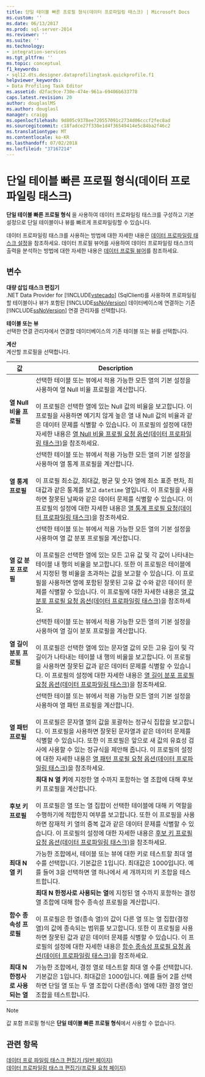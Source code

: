 ```yaml
---
title: 단일 테이블 빠른 프로필 형식(데이터 프로파일링 태스크) | Microsoft Docs
ms.custom: ''
ms.date: 06/13/2017
ms.prod: sql-server-2014
ms.reviewer: ''
ms.suite: ''
ms.technology:
- integration-services
ms.tgt_pltfrm: ''
ms.topic: conceptual
f1_keywords:
- sql12.dts.designer.dataprofilingtask.quickprofile.f1
helpviewer_keywords:
- Data Profiling Task Editor
ms.assetid: d2fac9ce-730e-474e-961a-69406b633778
caps.latest.revision: 20
author: douglaslMS
ms.author: douglasl
manager: craigg
ms.openlocfilehash: 9d805c9378ee720557091c2734d06cccf2fec8ad
ms.sourcegitcommit: c18fadce27f330e1d4f36549414e5c84ba2f46c2
ms.translationtype: MT
ms.contentlocale: ko-KR
ms.lasthandoff: 07/02/2018
ms.locfileid: "37167214"
---
```

# <a name="single-table-quick-profile-form-data-profiling-task"></a>단일 테이블 빠른 프로필 형식(데이터 프로파일링 태스크)
  **단일 테이블 빠른 프로필 형식** 을 사용하여 데이터 프로파일링 태스크를 구성하고 기본 설정으로 단일 테이블이나 뷰를 빠르게 프로파일링할 수 있습니다.  
  
 데이터 프로파일링 태스크를 사용하는 방법에 대한 자세한 내용은 [데이터 프로파일링 태스크 설정](data-profiling-task.md)을 참조하세요. 데이터 프로필 뷰어를 사용하여 데이터 프로파일링 태스크의 출력을 분석하는 방법에 대한 자세한 내용은 [데이터 프로필 뷰어](data-profile-viewer.md)를 참조하세요.  
  
## <a name="options"></a>변수  
 **대량 삽입 태스크 편집기**  
 .NET Data Provider for [!INCLUDE[vstecado](../../includes/vstecado-md.md)] (SqlClient)를 사용하여 프로파일링할 테이블이나 뷰가 포함된 [!INCLUDE[ssNoVersion](../../includes/ssnoversion-md.md)] 데이터베이스에 연결하는 기존 [!INCLUDE[ssNoVersion](../../includes/ssnoversion-md.md)] 연결 관리자를 선택합니다.  
  
 **테이블 또는 뷰**  
 선택한 연결 관리자에서 연결할 데이터베이스의 기존 테이블 또는 뷰를 선택합니다.  
  
 **계산**  
 계산할 프로필을 선택합니다.  
  
|값|Description|  
|-----------|-----------------|  
|**열 Null 비율 프로필**|선택한 테이블 또는 뷰에서 적용 가능한 모든 열의 기본 설정을 사용하여 열 Null 비율 프로필을 계산합니다.<br /><br /> 이 프로필은 선택한 열에 있는 Null 값의 비율을 보고합니다. 이 프로필을 사용하면 예기치 않게 높은 열 내 Null 값의 비율과 같은 데이터 문제를 식별할 수 있습니다. 이 프로필의 설정에 대한 자세한 내용은 [열 Null 비율 프로필 요청 옵션&#40;데이터 프로파일링 태스크&#41;](column-null-ratio-profile-request-options-data-profiling-task.md)을 참조하세요.|  
|**열 통계 프로필**|선택한 테이블 또는 뷰에서 적용 가능한 모든 열의 기본 설정을 사용하여 열 통계 프로필을 계산합니다.<br /><br /> 이 프로필 최소값, 최대값, 평균 및 숫자 열에 최소 표준 편차, 최대값과 같은 통계를 보고 `datetime` 열입니다. 이 프로필을 사용하면 잘못된 날짜와 같은 데이터 문제를 식별할 수 있습니다. 이 프로필의 설정에 대한 자세한 내용은 [열 통계 프로필 요청&#40;데이터 프로파일링 태스크&#41;](column-statistics-profile-request-options-data-profiling-task.md)을 참조하세요.|  
|**열 값 분포 프로필**|선택한 테이블 또는 뷰에서 적용 가능한 모든 열의 기본 설정을 사용하여 열 값 분포 프로필을 계산합니다.<br /><br /> 이 프로필은 선택한 열에 있는 모든 고유 값 및 각 값이 나타내는 테이블 내 행의 비율을 보고합니다. 또한 이 프로필은 테이블에서 지정된 행 비율을 초과하는 값을 보고할 수 있습니다. 이 프로필을 사용하면 열에 포함된 잘못된 고유 값 수와 같은 데이터 문제를 식별할 수 있습니다. 이 프로필에 대한 자세한 내용은 [열 값 분포 프로필 요청 옵션&#40;데이터 프로파일링 태스크&#41;](column-value-distribution-profile-request-options-data-profiling-task.md)을 참조하세요.|  
|**열 길이 분포 프로필**|선택한 테이블 또는 뷰에서 적용 가능한 모든 열의 기본 설정을 사용하여 열 길이 분포 프로필을 계산합니다.<br /><br /> 이 프로필은 선택한 열에 있는 문자열 값의 모든 고유 길이 및 각 길이가 나타내는 테이블 내 행의 비율을 보고합니다. 이 프로필을 사용하면 잘못된 값과 같은 데이터 문제를 식별할 수 있습니다. 이 프로필의 설정에 대한 자세한 내용은 [열 길이 분포 프로필 요청 옵션&#40;데이터 프로파일링 태스크&#41;](column-length-distribution-profile-request-options-data-profiling-task.md)을 참조하세요.|  
|**열 패턴 프로필**|선택한 테이블 또는 뷰에서 적용 가능한 모든 열의 기본 설정을 사용하여 열 패턴 프로필을 계산합니다.<br /><br /> 이 프로필은 문자열 열의 값을 포괄하는 정규식 집합을 보고합니다. 이 프로필을 사용하면 잘못된 문자열과 같은 데이터 문제를 식별할 수 있습니다. 또한 이 프로필은 앞으로 새 값의 유효성 검사에 사용할 수 있는 정규식을 제안해 줍니다. 이 프로필의 설정에 대한 자세한 내용은 [열 패턴 프로필 요청 옵션&#40;데이터 프로파일링 태스크&#41;](column-pattern-profile-request-options-data-profiling-task.md)을 참조하세요.|  
|**후보 키 프로필**|**최대 N 열 키**에 지정한 열 수까지 포함하는 열 조합에 대해 후보 키 프로필을 계산합니다.<br /><br /> 이 프로필은 열 또는 열 집합이 선택한 테이블에 대해 키 역할을 수행하기에 적합한지 여부를 보고합니다. 또한 이 프로필을 사용하면 잠재적 키 열의 중복 값과 같은 데이터 문제를 식별할 수 있습니다. 이 프로필의 설정에 대한 자세한 내용은 [후보 키 프로필 요청 옵션&#40;데이터 프로파일링 태스크&#41;](candidate-key-profile-request-options-data-profiling-task.md)을 참조하세요.|  
|**최대 N 열 키**|가능한 조합에서, 테이블 또는 뷰에 대한 키로 테스트할 최대 열 수를 선택합니다. 기본값은 1입니다. 최대값은 1000입니다. 예를 들어 3을 선택하면 열 하나에서 세 개까지의 키 조합을 테스트합니다.|  
|**함수 종속성 프로필**|**최대 N 한정사로 사용되는 열**에 지정된 열 수까지 포함하는 결정 열 조합에 대해 함수 종속성 프로필을 계산합니다.<br /><br /> 이 프로필은 한 열(종속 열)의 값이 다른 열 또는 열 집합(결정 열)의 값에 종속되는 범위를 보고합니다. 또한 이 프로필을 사용하면 잘못된 값과 같은 데이터 문제를 식별할 수 있습니다. 이 프로필의 설정에 대한 자세한 내용은 [함수 종속성 프로필 요청 옵션&#40;데이터 프로파일링 태스크&#41;](functional-dependency-profile-request-options-data-profiling-task.md)을 참조하세요.|  
|**최대 N 한정사로 사용되는 열**|가능한 조합에서, 결정 열로 테스트할 최대 열 수를 선택합니다. 기본값은 1입니다. 최대값은 1000입니다. 예를 들어 2를 선택하면 단일 열 또는 두 열 조합이 다른(종속) 열에 대한 결정 열인 조합을 테스트합니다.|  
  
> [!NOTE]  
>  값 포함 프로필 형식은 **단일 테이블 빠른 프로필 형식**에서 사용할 수 없습니다.  
  
## <a name="see-also"></a>관련 항목  
 [데이터 프로 파일링 태스크 편집기 &#40;일반 페이지&#41;](../general-page-of-integration-services-designers-options.md)   
 [데이터 프로파일링 태스크 편집기&#40;프로필 요청 페이지&#41;](data-profiling-task-editor-profile-requests-page.md)  
  
  
